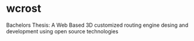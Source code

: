 # wcrost
Bachelors Thesis: A Web Based 3D customized routing engine desing and development using open source technologies
